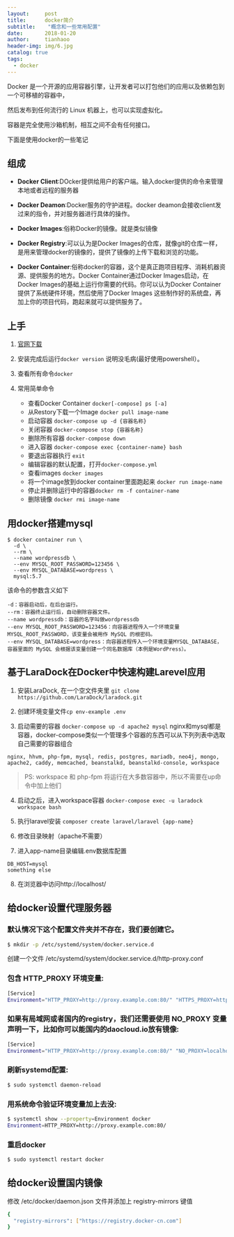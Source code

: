 ```yaml
---
layout:     post
title:      docker简介
subtitle:    "概念和一些常用配置"
date:       2018-01-20
author:     tianhaoo
header-img: img/6.jpg
catalog: true
tags:
  - docker
---
```




Docker 是一个开源的应用容器引擎，让开发者可以打包他们的应用以及依赖包到一个可移植的容器中，

然后发布到任何流行的 Linux 机器上，也可以实现虚拟化。

容器是完全使用沙箱机制，相互之间不会有任何接口。

下面是使用docker的一些笔记






## 组成

* **Docker Client**:DOcker提供给用户的客户端。输入docker提供的命令来管理本地或者远程的服务器

* **Docker Deamon**:Docker服务的守护进程。docker deamon会接收client发过来的指令，并对服务器进行具体的操作。

* **Docker Images**:俗称Docker的镜像。就是类似镜像
<!-- more -->

* **Docker Registry**:可以认为是Docker Images的仓库，就像git的仓库一样，是用来管理docker的镜像的，提供了镜像的上传下载和浏览的功能。

* **Docker Container**:俗称docker的容器，这个是真正跑项目程序、消耗机器资源、提供服务的地方。Docker Container通过Docker Images启动，在Docker Images的基础上运行你需要的代码。你可以认为Docker Container提供了系统硬件环境，然后使用了Docker Images 这些制作好的系统盘，再加上你的项目代码，跑起来就可以提供服务了。


## 上手

1. [官网下载](http://www.docker.com/products/docker)

2. 安装完成后运行`docker version` 说明没毛病(最好使用powershell）。

3. 查看所有命令`docker`

4. 常用简单命令
    * 查看Docker Container `docker[-compose] ps [-a]`
    * 从Restory下载一个Image `docker pull image-name`
    * 启动容器 `docker-compose up -d {容器名称}`
    * 关闭容器 `docker-compose stop {容器名称}`
    * 删除所有容器 `docker-compose down`
    * 进入容器 `docker-compose exec {container-name} bash`
    * 要退出容器执行 `exit`
    * 编辑容器的默认配置，打开`docker-compose.yml`
    * 查看images `docker images`
    * 将一个image放到docker container里面跑起来 `docker run image-name`
    * 停止并删除运行中的容器`docker rm -f container-name`
    * 删除镜像 `docker rmi image-name`

## 用docker搭建mysql
```
$ docker container run \
  -d \
  --rm \
  --name wordpressdb \
  --env MYSQL_ROOT_PASSWORD=123456 \
  --env MYSQL_DATABASE=wordpress \
  mysql:5.7
```
该命令的参数含义如下
```
-d：容器启动后，在后台运行。
--rm：容器终止运行后，自动删除容器文件。
--name wordpressdb：容器的名字叫做wordpressdb
--env MYSQL_ROOT_PASSWORD=123456：向容器进程传入一个环境变量MYSQL_ROOT_PASSWORD，该变量会被用作 MySQL 的根密码。
--env MYSQL_DATABASE=wordpress：向容器进程传入一个环境变量MYSQL_DATABASE，容器里面的 MySQL 会根据该变量创建一个同名数据库（本例是WordPress）。
```


## 基于LaraDock在Docker中快速构建Larevel应用

1. 安装LaraDock, 在一个空文件夹里 `git clone https://github.com/LaraDock/laradock.git`

2. 创建环境变量文件`cp env-example .env`

3. 启动需要的容器 `docker-compose up -d apache2 mysql`  nginx和mysql都是容器，docker-compose类似一个管理多个容器的东西可以从下列列表中选取自己需要的容器组合
```
nginx, hhvm, php-fpm, mysql, redis, postgres, mariadb, neo4j, mongo, apache2, caddy, memcached, beanstalkd, beanstalkd-console, workspace
```

> PS: workspace 和 php-fpm 将运行在大多数容器中，所以不需要在up命令中加上他们

4. 启动之后，进入workspace容器 `docker-compose exec -u laradock workspace bash`

5. 执行laravel安装 `composer create laravel/laravel {app-name}`

6. 修改目录映射（apache不需要）

7. 进入app-name目录编辑.env数据库配置
```
DB_HOST=mysql
something else
```

8. 在浏览器中访问http://localhost/


## 给docker设置代理服务器

### 默认情况下这个配置文件夹并不存在，我们要创建它。

```bash
$ mkdir -p /etc/systemd/system/docker.service.d
```

创建一个文件 /etc/systemd/system/docker.service.d/http-proxy.conf
### 包含 HTTP_PROXY 环境变量:

```bash
[Service]
Environment="HTTP_PROXY=http://proxy.example.com:80/" "HTTPS_PROXY=http://proxy.example.com:80/"
```

### 如果有局域网或者国内的registry，我们还需要使用 NO_PROXY 变量声明一下，比如你可以能国内的daocloud.io放有镜像:

```bash
[Service]
Environment="HTTP_PROXY=http://proxy.example.com:80/" "NO_PROXY=localhost,127.0.0.1,daocloud.io"
```

### 刷新systemd配置:

```bash
$ sudo systemctl daemon-reload
```

### 用系统命令验证环境变量加上去没:

```bash
$ systemctl show --property=Environment docker
Environment=HTTP_PROXY=http://proxy.example.com:80/
```

### 重启docker

```bash
$ sudo systemctl restart docker
```

## 给docker设置国内镜像

修改 /etc/docker/daemon.json 文件并添加上 registry-mirrors 键值

```bash
{
  "registry-mirrors": ["https://registry.docker-cn.com"]
}
```
